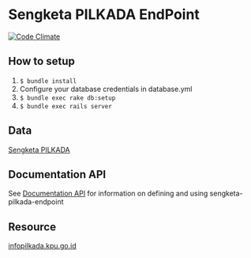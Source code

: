 # Sengketa PILKADA EndPoint
[![Code Climate](https://codeclimate.com/github/pemiluAPI/sengketa-pilkada-endpoint.png)](https://codeclimate.com/github/pemiluAPI/sengketa-pilkada-endpoint)

## How to setup
1. `$ bundle install`
2. Configure your database credentials in database.yml
2. `$ bundle exec rake db:setup`
3. `$ bundle exec rails server`

## Data
[Sengketa PILKADA](https://github.com/pemiluAPI/pemilu-data/tree/master/sengketa-pilkada)

## Documentation API
See [Documentation API](http://docs.sengketapilkada.apiary.io/) for information on defining and using sengketa-pilkada-endpoint

## Resource
[infopilkada.kpu.go.id](http://infopilkada.kpu.go.id/)
